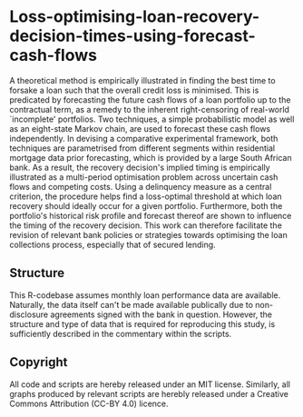 # Loss-optimising-loan-recovery-decision-times-using-forecast-cash-flows
A theoretical method is empirically illustrated in finding the best time to forsake a loan such that the overall credit loss is minimised. This is predicated by forecasting the future cash flows of a loan portfolio up to the contractual term, as a remedy to the inherent right-censoring of real-world `incomplete' portfolios. Two techniques, a simple probabilistic model as well as an eight-state Markov chain, are used to forecast these cash flows independently. In devising a comparative experimental framework, both techniques are parametrised from different segments within residential mortgage data prior forecasting, which is provided by a large South African bank. As a result, the recovery decision's implied timing is empirically illustrated as a multi-period optimisation problem across uncertain cash flows and competing costs. Using a delinquency measure as a central criterion, the procedure helps find a loss-optimal threshold at which loan recovery should ideally occur for a given portfolio. Furthermore, both the portfolio's historical risk profile and forecast thereof are shown to influence the timing of the recovery decision. This work can therefore facilitate the revision of relevant bank policies or strategies towards optimising the loan collections process, especially that of secured lending.

## Structure
This R-codebase assumes monthly loan performance data are available. Naturally, the data itself can't be made available publically due to non-disclosure agreements signed with the bank in question. However, the structure and type of data that is required for reproducing this study, is sufficiently described in the commentary within the scripts.

## Copyright
All code and scripts are hereby released under an MIT license. Similarly, all graphs produced by relevant scripts are herebly released under a Creative Commons Attribution (CC-BY 4.0) licence.